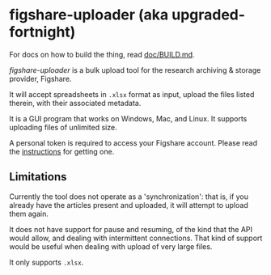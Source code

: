 # figshare-uploader (aka upgraded-fortnight)

For docs on how to build the thing, read [doc/BUILD.md](doc/BUILD.md).

_figshare-uploader_ is a bulk upload tool for the research archiving & storage
provider, Figshare.

It will accept spreadsheets in `.xlsx` format as input, upload the files listed
therein, with their associated metadata.

It is a GUI program that works on Windows, Mac, and Linux.  It supports uploading
files of unlimited size.

A personal token is required to access your Figshare account.  Please read the
[instructions](doc/creating_personal_token.md) for getting one.

## Limitations

Currently the tool does not operate as a 'synchronization': that is, if you
already have the articles present and uploaded, it will attempt to upload them
again.

It does not have support for pause and resuming, of the kind that the API would
allow, and dealing with intermittent connections.  That kind of support would
be useful when dealing with upload of very large files.

It only supports `.xlsx`.
